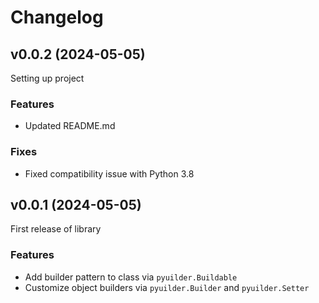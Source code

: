 # Changelog

## v0.0.2 (2024-05-05)

Setting up project

### Features

* Updated README.md

### Fixes

* Fixed compatibility issue with Python 3.8

## v0.0.1 (2024-05-05)

First release of library

### Features

* Add builder pattern to class via `pyuilder.Buildable`
* Customize object builders via `pyuilder.Builder` and `pyuilder.Setter`
